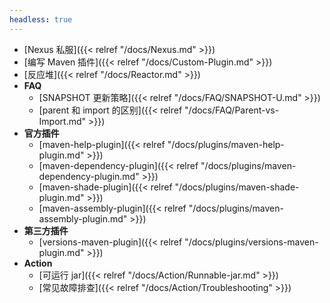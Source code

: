```yaml
---
headless: true
---
```


* [Nexus 私服]({{< relref "/docs/Nexus.md" >}})
* [编写 Maven 插件]({{< relref "/docs/Custom-Plugin.md" >}})
* [反应堆]({{< relref "/docs/Reactor.md" >}})
* **FAQ**
    * [SNAPSHOT 更新策略]({{< relref "/docs/FAQ/SNAPSHOT-U.md" >}})
    * [parent 和 import 的区别]({{< relref "/docs/FAQ/Parent-vs-Import.md" >}})
* **官方插件**
    * [maven-help-plugin]({{< relref "/docs/plugins/maven-help-plugin.md" >}})
    * [maven-dependency-plugin]({{< relref "/docs/plugins/maven-dependency-plugin.md" >}})
    * [maven-shade-plugin]({{< relref "/docs/plugins/maven-shade-plugin.md" >}})
    * [maven-assembly-plugin]({{< relref "/docs/plugins/maven-assembly-plugin.md" >}})
* **第三方插件**
    * [versions-maven-plugin]({{< relref "/docs/plugins/versions-maven-plugin.md" >}})
* **Action**
    * [可运行 jar]({{< relref "/docs/Action/Runnable-jar.md" >}})
    * [常见故障排查]({{< relref "/docs/Action/Troubleshooting" >}})
